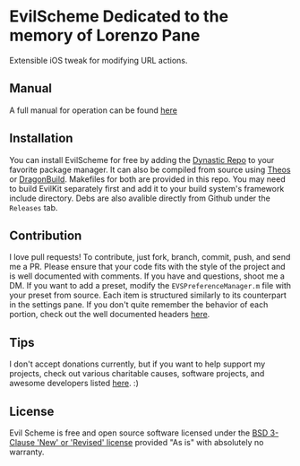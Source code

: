 EvilScheme
Dedicated to the memory of Lorenzo Pane
===
Extensible iOS tweak for modifying URL actions.

Manual
---
A full manual for operation can be found [here](https://l.pane.net/evil.html)

Installation
---
You can install EvilScheme for free by adding the [Dynastic Repo](http://repo.dynastic.co) to your favorite package manager. It can also be compiled from source using [Theos](https://theos.dev) or [DragonBuild](https://github.com/DragonBuild/DragonBuild). Makefiles for both are provided in this repo. You may need to build EvilKit separately first and add it to your build system's framework include directory. Debs are also avalible directly from Github under the `Releases` tab.

Contribution
---
I love pull requests! To contribute, just fork, branch, commit, push, and send me a PR. Please ensure that your code fits with the style of the project and is well documented with comments. If you have and questions, shoot me a DM. If you want to add a preset, modify the `EVSPreferenceManager.m` file with your preset from source. Each item is structured similarly to its counterpart in the settings pane. If you don't quite remember the behavior of each portion, check out the well documented headers [here](https://github.com/LorenzoPane/EvilScheme/blob/master/EvilKit/src/EVKURLPortions.h).

Tips
---
I don't accept donations currently, but if you want to help support my projects, check out various charitable causes, software projects, and awesome developers listed [here](https://l.pane.net/causes.html). :)

License
---
Evil Scheme is free and open source software licensed under the [BSD 3-Clause 'New' or 'Revised' license](https://opensource.org/licenses/BSD-3-Clause) provided "As is" with absolutely no warranty.
